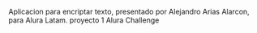 Aplicacion para encriptar texto, presentado por Alejandro Arias Alarcon, para Alura Latam.
proyecto 1 Alura Challenge
